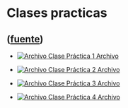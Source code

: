 # Clases practicas
([fuente](https://campus.exactas.uba.ar/course/view.php?id=991&section=6))
---
  - [![Archivo](https://campus.exactas.uba.ar/theme/image.php/magazine/core/1462913092/f/pdf) Clase Práctica 1 Archivo](https://campus.exactas.uba.ar/mod/resource/view.php?id=52660)

  - [![Archivo](https://campus.exactas.uba.ar/theme/image.php/magazine/core/1462913092/f/pdf) Clase Práctica 2 Archivo](https://campus.exactas.uba.ar/mod/resource/view.php?id=52661)

  - [![Archivo](https://campus.exactas.uba.ar/theme/image.php/magazine/core/1462913092/f/pdf) Clase Práctica 3 Archivo](https://campus.exactas.uba.ar/mod/resource/view.php?id=52662)

  - [![Archivo](https://campus.exactas.uba.ar/theme/image.php/magazine/core/1462913092/f/pdf) Clase Práctica 4 Archivo](https://campus.exactas.uba.ar/mod/resource/view.php?id=52663)

